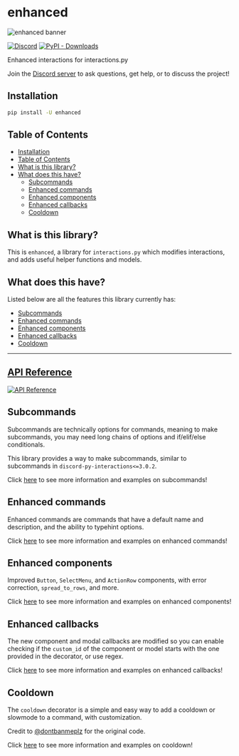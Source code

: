 # enhanced

![enhanced banner](https://github.com/interactions-py/enhanced/blob/main/src/enhanced_wide.png?raw=true)

[![Discord](https://img.shields.io/discord/924871439776108544?color=blue&label=discord&style=for-the-badge)](https://discord.gg/Y78bpT5aNv) [![PyPI - Downloads](https://img.shields.io/pypi/dm/enhanced?color=blue&style=for-the-badge)](https://pypi.org/project/enhanced/)

Enhanced interactions for interactions.py

Join the [Discord server](https://discord.gg/Y78bpT5aNv) to ask questions, get help, or to discuss the project!

## Installation

```bash
pip install -U enhanced
```

## Table of Contents

- [Installation](#installation)
- [Table of Contents](#table-of-contents)
- [What is this library?](#what-is-this-library)
- [What does this have?](#what-does-this-have)
  - [Subcommands](#subcommands)
  - [Enhanced commands](#enhanced-commands)
  - [Enhanced components](#enhanced-components)
  - [Enhanced callbacks](#enhanced-callbacks)
  - [Cooldown](#cooldown)

## What is this library?

This is `enhanced`, a library for `interactions.py` which modifies interactions, and adds useful helper functions and models.

## What does this have?

Listed below are all the features this library currently has:

- [Subcommands](#subcommands)
- [Enhanced commands](#enhanced-commands)
- [Enhanced components](#enhanced-components)
- [Enhanced callbacks](#enhanced-callbacks)
- [Cooldown](#cooldown)

---------------------

## [API Reference](./API-Reference)

[![API Reference](https://img.shields.io/badge/API-Reference-blue.svg)](./API-Reference)

## Subcommands

Subcommands are technically options for commands, meaning to make subcommands, you may need long chains of options and if/elif/else conditionals.

This library provides a way to make subcommands, similar to subcommands in `discord-py-interactions<=3.0.2`.

Click [here](./Subcommands) to see more information and examples on subcommands!

## Enhanced commands

Enhanced commands are commands that have a default name and description, and the ability to typehint options.

Click [here](./Enhanced-commands) to see more information and examples on enhanced commands!

## Enhanced components

Improved `Button`, `SelectMenu`, and `ActionRow` components, with error correction, `spread_to_rows`, and more.

Click [here](./Enhanced-components) to see more information and examples on enhanced components!

## Enhanced callbacks

The new component and modal callbacks are modified so you can enable checking if the `custom_id` of the component or model starts with the one provided in the decorator, or use regex.

Click [here](./Enhanced-callbacks) to see more information and examples on enhanced callbacks!

## Cooldown

The `cooldown` decorator is a simple and easy way to add a cooldown or slowmode to a command, with customization.

Credit to [@dontbanmeplz](https://github.com/dontbanmeplz) for the original code.

Click [here](./Cooldown) to see more information and examples on cooldown!
